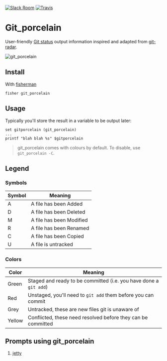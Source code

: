 [![Slack Room][slack-badge]][slack-link]
[![Travis][travis-badge]][travis-link]

# Git_porcelain

User-friendly [Git status] output information inspired and adapted from [git-radar].

![git_porcelain]

## Install

With [fisherman]

```
fisher git_porcelain
```

## Usage

Typically you'll store the result in a variable to be output later:

```
set gitporcelain (git_porcelain)
...
printf "blah blah %s" $gitporcelain
```

> git_porcelain comes with colours by default. To disable, use `git_porcelain -C`.

## Legend

### Symbols

Symbol  | Meaning
--------|--------
A       | A file has been Added
D       | A file has been Deleted
M       | A file has been Modified
R       | A file has been Renamed
C       | A file has been Copied
U       | A file is untracked

### Colors

Color   | Meaning
--------|--------
Green   | Staged and ready to be committed (i.e. you have done a `git add`)
Red     | Unstaged, you'll need to `git add` them before you can commit
Grey    | Untracked, these are new files git is unaware of
Yellow  | Conflicted, these need resolved before they can be committed

## Prompts using git_porcelain

1. [jetty]

[Git status]: https://git-scm.com/docs/git-status
[git_porcelain]: http://i.imgur.com/EvA0dNI.png

[slack-link]: https://fisherman-wharf.herokuapp.com/
[slack-badge]: https://img.shields.io/badge/slack-join%20the%20chat-00B9FF.svg?style=flat-square
[travis-badge]: https://travis-ci.org/fisherman/git_porcelain.svg?style=flat-square
[travis-link]: https://travis-ci.org/fisherman/git_porcelain
[fisherman]: https://github.com/fisherman/fisherman
[git-radar]:https://github.com/michaeldfallen/git-radar

[jetty]:https://github.com/jethrokuan/jetty
